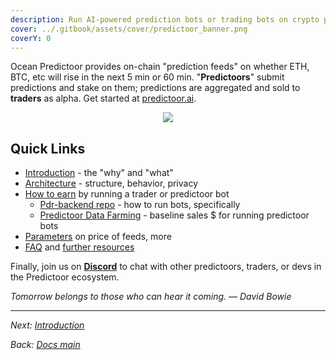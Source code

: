 ```yaml
---
description: Run AI-powered prediction bots or trading bots on crypto price feeds to earn $
cover: ../.gitbook/assets/cover/predictoor_banner.png
coverY: 0
---
```


Ocean Predictoor provides on-chain "prediction feeds" on whether ETH, BTC, etc will rise in the next 5 min or 60 min. "**Predictoors**" submit predictions and stake on them; predictions are aggregated and sold to **traders** as alpha. Get started at [predictoor.ai](https://predictoor.ai).

<div align="center">
<figure><img src="../.gitbook/assets/predictoor/predictoor_ui_crop.png"></figure>
</div>


## Quick Links

- [Introduction](pdr-intro.md) - the "why" and "what"
- [Architecture](pdr-architecture.md) - structure, behavior, privacy
- [How to earn](pdr-earn.md) by running a trader or predictoor bot
  - [Pdr-backend repo](https://github.com/oceanprotocol/pdr-backend) - how to run bots, specifically
  - [Predictoor Data Farming](https://docs.oceanprotocol.com/data-farming/predictoordf.md) - baseline sales $  for running predictoor bots
- [Parameters](pdr-parameters.md) on price of feeds, more
- [FAQ](pdr-faq.md) and [further resources](pdr-resources.md)

Finally, join us on [**Discord**](https://discord.gg/TnXjkR5) to chat with other predictoors, traders, or devs in the Predictoor ecosystem.


_Tomorrow belongs to those who can hear it coming. — David Bowie_

----

_Next: [Introduction](pdr-intro.md)_

_Back: [Docs main](../README.md)_


